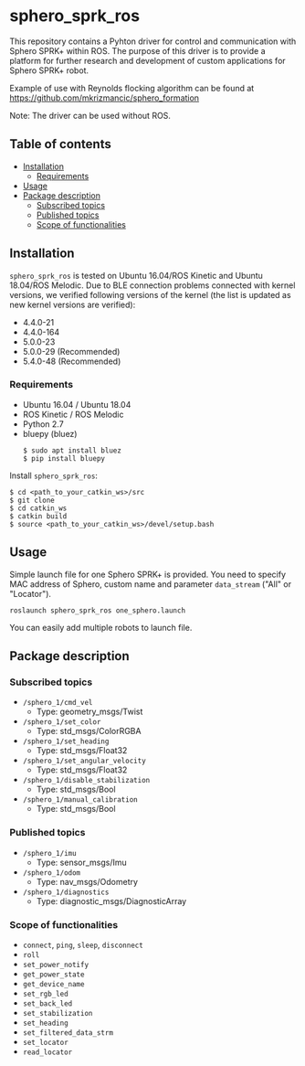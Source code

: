 # sphero_sprk_ros

This repository contains a Pyhton driver for control and communication with Sphero SPRK+ within ROS. The purpose of this driver is to provide a platform for further research and development of custom applications for Sphero SPRK+ robot.

Example of use with Reynolds flocking algorithm can be found at https://github.com/mkrizmancic/sphero_formation

Note: The driver can be used without ROS.
## Table of contents
- [Installation](#Installation)
  - [Requirements](#Requirements)
- [Usage](#Usage)
- [Package description](#pckg)
  - [Subscribed topics](#sub)
  - [Published topics](#pub)
  - [Scope of functionalities](#Scope)


## <a name="Installation"></a> Installation
```sphero_sprk_ros``` is tested on Ubuntu 16.04/ROS Kinetic and Ubuntu 18.04/ROS Melodic. Due to BLE connection problems connected with kernel versions, we verified following versions of the kernel (the list is updated as new kernel versions are verified):
- 4.4.0-21
- 4.4.0-164
- 5.0.0-23
- 5.0.0-29 (Recommended)
- 5.4.0-48 (Recommended)

### <a name="Requirements"></a> Requirements
- Ubuntu 16.04 / Ubuntu 18.04
- ROS Kinetic / ROS Melodic
- Python 2.7
- bluepy (bluez)
  ```shell script
  $ sudo apt install bluez
  $ pip install bluepy
  ```

Install ```sphero_sprk_ros```:
```
$ cd <path_to_your_catkin_ws>/src
$ git clone
$ cd catkin_ws
$ catkin build
$ source <path_to_your_catkin_ws>/devel/setup.bash
```
## <a name="Usage"></a> Usage

Simple launch file for one Sphero SPRK+ is provided. You need to specify MAC address of Sphero, custom name and parameter ```data_stream``` ("All" or "Locator").

```
roslaunch sphero_sprk_ros one_sphero.launch
```
You can easily add multiple robots to launch file.

## <a name="pckg"></a> Package description

### <a name="sub"></a> Subscribed topics
- ```/sphero_1/cmd_vel```
  - Type: geometry_msgs/Twist
- ```/sphero_1/set_color```
  - Type: std_msgs/ColorRGBA
- ```/sphero_1/set_heading```
  - Type: std_msgs/Float32
- ```/sphero_1/set_angular_velocity```
  - Type: std_msgs/Float32
- ```/sphero_1/disable_stabilization```
  - Type: std_msgs/Bool
- ```/sphero_1/manual_calibration```
  - Type: std_msgs/Bool

### <a name="pub"></a> Published topics
- ```/sphero_1/imu```
  - Type: sensor_msgs/Imu
- ```/sphero_1/odom```
  - Type: nav_msgs/Odometry
- ```/sphero_1/diagnostics```
  - Type: diagnostic_msgs/DiagnosticArray

### <a name="Scope"></a> Scope of functionalities
- ```connect```, ```ping```, ```sleep```, ```disconnect```
- ```roll```
- ```set_power_notify```
- ```get_power_state```
- ```get_device_name```
- ```set_rgb_led```
- ```set_back_led```
- ```set_stabilization```
- ```set_heading```
- ```set_filtered_data_strm```
- ```set_locator```
- ```read_locator```




